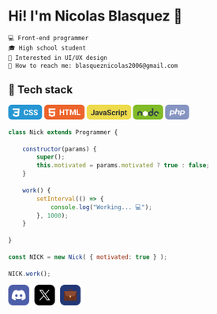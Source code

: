 # Hi! I'm Nicolas Blasquez 👋

```
💻 Front-end programmer
🎓 High school student
📖 Interested in UI/UX design
📲 How to reach me: blasqueznicolas2006@gmail.com
```

## 🧰 Tech stack

<img src="./Assets/CSS.svg" height="30"> <img src="./Assets/HTML.svg" height="30"> <img src="./Assets/JavaScript.svg" height="30"> <img src="./Assets/NodeJS.svg" height="30"> <img src="./Assets/PHP.svg" height="30">

```js
class Nick extends Programmer {

    constructor(params) {
        super();
        this.motivated = params.motivated ? true : false;
    }

    work() {
        setInterval(() => {
            console.log("Working... 💻");
        }, 1000);
    }

}

const NICK = new Nick( { motivated: true } );

NICK.work();
```

[<img src="./Assets/Discord.svg" height="42" title="Discord">](./Assets/Discord.svg) [<img src="./Assets/Twitter.svg" height="42" title="Twitter">](./Assets/Twitter.svg) [<img src="./Assets/Portfolio.svg" height="42" title="My Portfolio">](https://nicolasblasquez.github.io)

<!--
- 🔭 I’m currently working on ...
- 🌱 I’m currently learning ...
- 👯 I’m looking to collaborate on ...
- 🤔 I’m looking for help with ...
- 💬 Ask me about ...
- 📫 How to reach me: ...
- 😄 Pronouns: ...
- ⚡ Fun fact: ...
- 📦
-->
